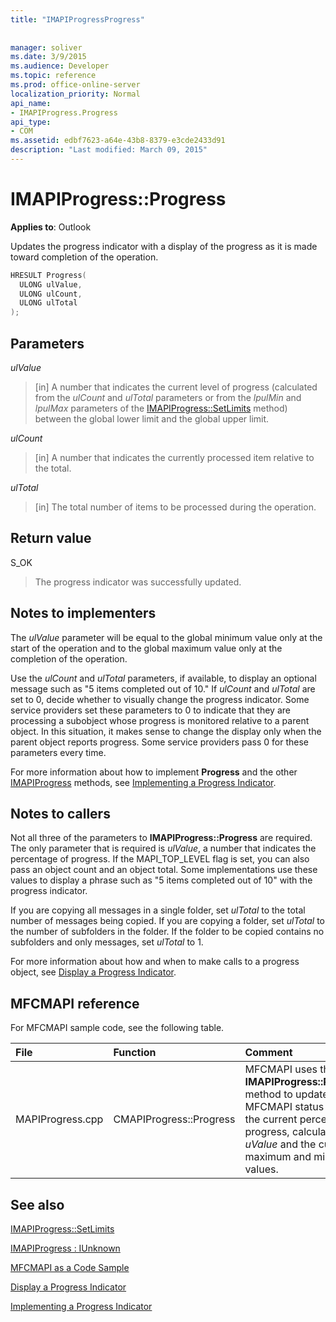 ```yaml
---
title: "IMAPIProgressProgress"
 
 
manager: soliver
ms.date: 3/9/2015
ms.audience: Developer
ms.topic: reference
ms.prod: office-online-server
localization_priority: Normal
api_name:
- IMAPIProgress.Progress
api_type:
- COM
ms.assetid: edbf7623-a64e-43b8-8379-e3cde2433d91
description: "Last modified: March 09, 2015"
---
```


# IMAPIProgress::Progress

  
  
**Applies to**: Outlook 
  
Updates the progress indicator with a display of the progress as it is made toward completion of the operation. 
  
```cpp
HRESULT Progress(
  ULONG ulValue,
  ULONG ulCount,
  ULONG ulTotal
);
```

## Parameters

 _ulValue_
  
> [in] A number that indicates the current level of progress (calculated from the  _ulCount_ and  _ulTotal_ parameters or from the  _lpulMin_ and  _lpulMax_ parameters of the [IMAPIProgress::SetLimits](imapiprogress-setlimits.md) method) between the global lower limit and the global upper limit. 
    
 _ulCount_
  
> [in] A number that indicates the currently processed item relative to the total.
    
 _ulTotal_
  
> [in] The total number of items to be processed during the operation.
    
## Return value

S_OK 
  
> The progress indicator was successfully updated.
    
## Notes to implementers

The  _ulValue_ parameter will be equal to the global minimum value only at the start of the operation and to the global maximum value only at the completion of the operation. 
  
Use the  _ulCount_ and  _ulTotal_ parameters, if available, to display an optional message such as "5 items completed out of 10." If  _ulCount_ and  _ulTotal_ are set to 0, decide whether to visually change the progress indicator. Some service providers set these parameters to 0 to indicate that they are processing a subobject whose progress is monitored relative to a parent object. In this situation, it makes sense to change the display only when the parent object reports progress. Some service providers pass 0 for these parameters every time. 
  
For more information about how to implement **Progress** and the other [IMAPIProgress](imapiprogressiunknown.md) methods, see [Implementing a Progress Indicator](implementing-a-progress-indicator.md).
  
## Notes to callers

Not all three of the parameters to **IMAPIProgress::Progress** are required. The only parameter that is required is  _ulValue_, a number that indicates the percentage of progress. If the MAPI_TOP_LEVEL flag is set, you can also pass an object count and an object total. Some implementations use these values to display a phrase such as "5 items completed out of 10" with the progress indicator. 
  
If you are copying all messages in a single folder, set  _ulTotal_ to the total number of messages being copied. If you are copying a folder, set  _ulTotal_ to the number of subfolders in the folder. If the folder to be copied contains no subfolders and only messages, set  _ulTotal_ to 1. 
  
For more information about how and when to make calls to a progress object, see [Display a Progress Indicator](how-to-display-a-progress-indicator.md).
  
## MFCMAPI reference

For MFCMAPI sample code, see the following table.
  
|**File**|**Function**|**Comment**|
|:-----|:-----|:-----|
|MAPIProgress.cpp  <br/> |CMAPIProgress::Progress  <br/> |MFCMAPI uses the **IMAPIProgress::Progress** method to update the MFCMAPI status bar with the current percentage of progress, calculated from  _uValue_ and the current maximum and minimum values.  <br/> |
   
## See also



[IMAPIProgress::SetLimits](imapiprogress-setlimits.md)
  
[IMAPIProgress : IUnknown](imapiprogressiunknown.md)


[MFCMAPI as a Code Sample](mfcmapi-as-a-code-sample.md)
  
[Display a Progress Indicator](how-to-display-a-progress-indicator.md)
  
[Implementing a Progress Indicator](implementing-a-progress-indicator.md)

